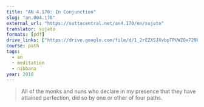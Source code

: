 ```yaml
---
title: "AN 4.170: In Conjunction"
slug: "an.004.170"
external_url: "https://suttacentral.net/an4.170/en/sujato"
translator: sujato
formats: [pdf]
drive_links: ["https://drive.google.com/file/d/1_2rEZXSJXvbpTPUWZOx729HS87i8S7qO"]
course: path
tags:
  - an
  - meditation
  - nibbana
year: 2018
---
```


> All of the monks and nuns who declare in my presence that they have attained perfection, did so by one or other of four paths.
